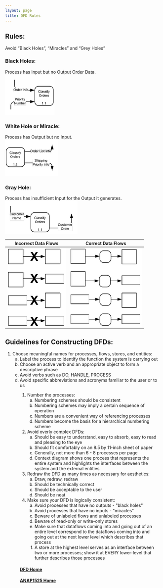 ```yaml
---
layout: page
title: DFD Rules
---
```


## Rules:
Avoid “Black Holes”, “Miracles” and “Grey Holes”

### Black Holes:
Process has Input but no Output Order Data.<br>
![black-hole](files/black-hole.png)

### White Hole or Miracle:
Process has Output but no Input.<br>
![miracle](files/miracle.png)

### Gray Hole:
Process has insufficient Input for the Output it generates.<br>
![gray-hole](files/gray-hole.png)

**Incorrect Data Flows** | **Correct Data Flows**
-------------------------|-----------------------
![incorrect-data-flows](files/incorrect-data-flows.png) | ![correct-data-flows](files/correct-data-flows.png)

## Guidelines for Constructing DFDs:
1. Choose meaningful names for processes, flows, stores, and entities:<br>
    <ol type="a">
        <li>Label the process to identify the function the system is carrying out</li>
        <li>Choose an active verb and an appropriate object to form a descriptive phrase</li>
        <li>Avoid verbs such as DO, HANDLE, PROCESS</li>
        <li>Avoid specific abbreviations and acronyms familiar to the user or to us</li>
    <ol>
2. Number the processes:<br>
    <ol type="a">
        <li>Numbering schemes should be consistent</li>
        <li>Numbering schemes may imply a certain sequence of operation</li>
        <li>Numbers are a convenient way of referencing processes</li>
        <li>Numbers become the basis for a hierarchical numbering scheme</li>
    </ol>
3. Avoid overly complex DFDs:<br>
    <ol type="a">
        <li>Should be easy to understand, easy to absorb, easy to read and pleasing to the eye</li>
        <li>Should fit comfortably on an 8.5 by 11-inch sheet of paper</li>
        <li>Generally, not more than 6 - 8 processes per page</li>
        <li>Context diagram shows one process that represents the entire system and highlights the interfaces between the system and the external entities</li>
    </ol>
4. Redraw the DFD as many times as necessary for aesthetics:<br>
    <ol type="a">
        <li>Draw, redraw, redraw</li>
        <li>Should be technically correct</li>
        <li>Should be acceptable to the user</li>
        <li>Should be neat</li>
    </ol>
5. Make sure your DFD is logically consistent:<br>
    <ol type="a">
        <li>Avoid processes that have no outputs - "black holes"</li>
        <li>Avoid processes that have no inputs - "miracles"</li>
        <li>Beware of unlabeled flows and unlabeled processes</li>
        <li>Beware of read-only or write-only stores</li>
        <li>Make sure that dataflows coming into and going out of an entire level correspond to the dataflows coming into and going out at the next lower level which describes that process</li>
        <li>A store at the highest level serves as an interface between two or more processes; show it at EVERY lower-level that further describes those processes</li>
    </ol>

#### [DFD Home](index.md)
#### [ANAP1525 Home](../)